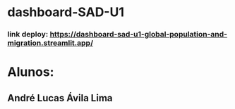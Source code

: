 # dashboard-SAD-U1

### link deploy: https://dashboard-sad-u1-global-population-and-migration.streamlit.app/

# Alunos:

## André Lucas Ávila Lima
